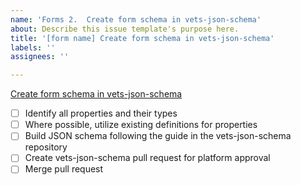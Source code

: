 ```yaml
---
name: 'Forms 2.  Create form schema in vets-json-schema'
about: Describe this issue template's purpose here.
title: '[form name] Create form schema in vets-json-schema'
labels: ''
assignees: ''

---
```


[Create form schema in vets-json-schema](https://vfs.atlassian.net/wiki/spaces/VFT/pages/2492334104/Form+digitization+development+guide#Step-2-(front-end)%3A-Create-form-schema-in-vets-json-schema)

- [ ] Identify all properties and their types
- [ ] Where possible, utilize existing definitions for properties
- [ ] Build JSON schema following the guide in the vets-json-schema repository
- [ ] Create vets-json-schema pull request for platform approval
- [ ] Merge pull request
